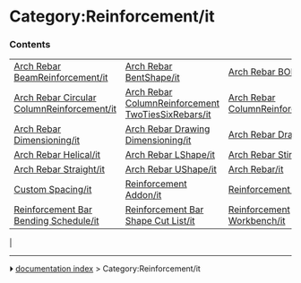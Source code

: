 # Category:Reinforcement/it


### Contents

|     |     |     |
| --- | --- | --- |
| [Arch Rebar BeamReinforcement/it](Arch_Rebar_BeamReinforcement/it.md) | [Arch Rebar BentShape/it](Arch_Rebar_BentShape/it.md) | [Arch Rebar BOM/it](Arch_Rebar_BOM/it.md) |
| [Arch Rebar Circular ColumnReinforcement/it](Arch_Rebar_Circular_ColumnReinforcement/it.md) | [Arch Rebar ColumnReinforcement TwoTiesSixRebars/it](Arch_Rebar_ColumnReinforcement_TwoTiesSixRebars/it.md) | [Arch Rebar ColumnReinforcement/it](Arch_Rebar_ColumnReinforcement/it.md) |
| [Arch Rebar Dimensioning/it](Arch_Rebar_Dimensioning/it.md) | [Arch Rebar Drawing Dimensioning/it](Arch_Rebar_Drawing_Dimensioning/it.md) | [Arch Rebar Drawing/it](Arch_Rebar_Drawing/it.md) |
| [Arch Rebar Helical/it](Arch_Rebar_Helical/it.md) | [Arch Rebar LShape/it](Arch_Rebar_LShape/it.md) | [Arch Rebar Stirrup/it](Arch_Rebar_Stirrup/it.md) |
| [Arch Rebar Straight/it](Arch_Rebar_Straight/it.md) | [Arch Rebar UShape/it](Arch_Rebar_UShape/it.md) | [Arch Rebar/it](Arch_Rebar/it.md) |
| [Custom Spacing/it](Custom_Spacing/it.md) | [Reinforcement Addon/it](Reinforcement_Addon/it.md) | [Reinforcement API/it](Reinforcement_API/it.md) |
| [Reinforcement Bar Bending Schedule/it](Reinforcement_Bar_Bending_Schedule/it.md) | [Reinforcement Bar Shape Cut List/it](Reinforcement_Bar_Shape_Cut_List/it.md) | [Reinforcement Workbench/it](Reinforcement_Workbench/it.md) |
|



---
⏵ [documentation index](../README.md) > Category:Reinforcement/it
